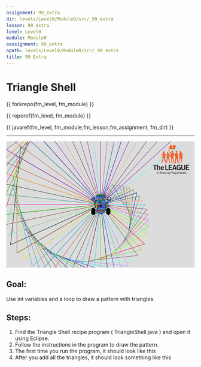 ```yaml
---
assignment: 99_extra
dir: levels/Level0/Module0/src/_99_extra
lesson: 99_extra
level: Level0
module: Module0
oassignment: 99_extra
opath: levels/Level0/Module0/src/_99_extra
title: 99 Extra
---
```



# Triangle Shell

{{ forkrepo(fm_level, fm_module) }}

{{ reporef(fm_level, fm_module) }}




{{ javaref(fm_level, fm_module,fm_lesson,fm_assignment, fm_dir) }}


<hr/>
<img alt="Star Show image" src="./triangleShell.png"/>

## Goal:

Use int variables and a loop to draw a pattern with triangles.

## Steps:

1. Find the Triangle Shell recipe program ( TriangleShell.java ) and open it using Eclipse.
2. Follow the instructions in the program to draw the pattern.
3. The first time you run the program, it should look like this
4. After you add all the triangles, it should look something like this


